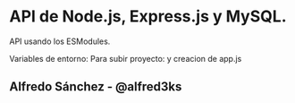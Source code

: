 # API de Node.js, Express.js y MySQL.

API usando los ESModules.

Variables de entorno: Para subir proyecto: y creacion de app.js


## Alfredo Sánchez - @alfred3ks